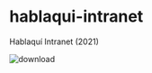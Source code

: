 # hablaqui-intranet
Hablaquí Intranet (2021)

![download](https://github.com/matiasrodlo/hablaqui-intranet/assets/52969662/92725b14-8142-49ea-8cd2-9d25100f0227)
